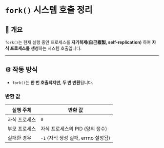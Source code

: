 # `fork()` 시스템 호출 정리

## 📌 개요

`fork()`는 현재 실행 중인 프로세스를 **자기복제(自己複製, self-replication)** 하여 **자식 프로세스를 생성**하는 시스템 호출입니다.

---

## ⚙️ 작동 방식

- `fork()`는 **한 번 호출되지만, 두 번 반환**됩니다.

### 반환 값

| 실행 주체       | 반환 값                           |
|----------------|-----------------------------------|
| 자식 프로세스   | `0`                                |
| 부모 프로세스   | 자식 프로세스의 PID (양의 정수)     |
| 실패한 경우     | `-1` (자식 생성 실패, errno 설정됨)  |


